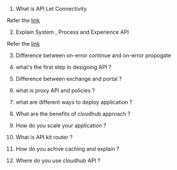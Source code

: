
1. What is API Let Connectivity

Refer the [link](https://github.com/Mulesoft-Tutorials/Documents/blob/master/Introduction.md)

2. Explain System , Process and Experience API

Refer the [link](https://github.com/Mulesoft-Tutorials/Documents/blob/master/Introduction.md)

3. Difference between on-error continue and on-error propogate 

4. what's the first step in designing API ?

5. Difference between exchange and portal ?

6. what is proxy API and policies ?

7. what are different ways to deploy application ?

8. What are the benefits of cloudhub approach ?

9. How do you scale your application ?

10. What is API kit router ?

11. How do you achive caching and explain ?

12. Where do you use cloudhub API ?
